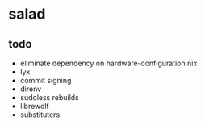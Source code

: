 # salad

## todo

- eliminate dependency on hardware-configuration.nix
- lyx
- commit signing
- direnv
- sudoless rebuilds
- librewolf
- substituters